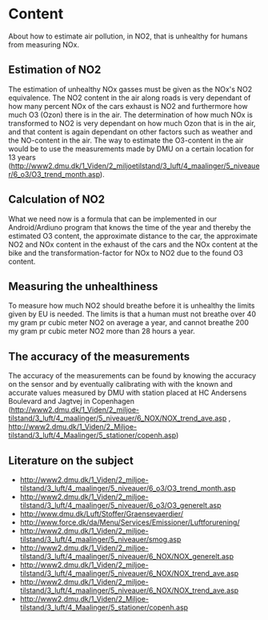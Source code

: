 # Content #
About how to estimate air pollution, in NO2, that is unhealthy for humans from measuring NOx.

## **Estimation of NO2** ##
The estimation of unhealthy NOx gasses must be given as the NOx's NO2 equivalence. The NO2 content in the air along roads is very dependant of how many percent NOx of the cars exhaust is NO2 and furthermore how much O3 (Ozon) there is in the air. The determination of how much NOx is transformed to NO2 is very dependant on how much Ozon that is in the air, and that content is again dependant on other factors such as weather and the NO-content in the air.
The way to estimate the O3-content in the air would be to use the measurements made by DMU on a certain location for 13 years (http://www2.dmu.dk/1_Viden/2_miljoetilstand/3_luft/4_maalinger/5_niveauer/6_o3/O3_trend_month.asp).

## **Calculation of NO2** ##
What we need now is a formula that can be implemented in our Android/Ardiuno program that knows the time of the year and thereby the estimated O3 content, the approximate distance to the car, the approximate NO2 and NOx content in the exhaust of the cars and the NOx content at the bike and the transformation-factor for NOx to NO2 due to the found O3 content.

## **Measuring the unhealthiness** ##
To measure how much NO2 should breathe before it is unhealthy the limits given by EU is needed. The limits is that a human must not breathe over 40 my gram pr cubic meter NO2 on average a year, and cannot breathe 200 my gram pr cubic meter NO2 more than 28 hours a year.

## **The accuracy of the measurements** ##
The accuracy of the measurements can be found by knowing the accuracy on the sensor and by eventually calibrating with with the known and accurate values measured by DMU with station placed at HC Andersens Boulevard and Jagtvej in Copenhagen (http://www2.dmu.dk/1_Viden/2_miljoe-tilstand/3_luft/4_maalinger/5_niveauer/6_NOX/NOX_trend_ave.asp , http://www2.dmu.dk/1_Viden/2_Miljoe-tilstand/3_luft/4_Maalinger/5_stationer/copenh.asp)

## **Literature on the subject** ##
- http://www2.dmu.dk/1_Viden/2_miljoe-tilstand/3_luft/4_maalinger/5_niveauer/6_o3/O3_trend_month.asp
- http://www2.dmu.dk/1_Viden/2_miljoe-tilstand/3_luft/4_maalinger/5_niveauer/6_o3/O3_generelt.asp
- http://www.dmu.dk/Luft/Stoffer/Graensevaerdier/
- http://www.force.dk/da/Menu/Services/Emissioner/Luftforurening/
- http://www2.dmu.dk/1_Viden/2_miljoe-tilstand/3_luft/4_maalinger/5_niveauer/smog.asp
- http://www2.dmu.dk/1_Viden/2_miljoe-tilstand/3_luft/4_maalinger/5_niveauer/6_NOX/NOX_generelt.asp
- http://www2.dmu.dk/1_Viden/2_miljoe-tilstand/3_luft/4_maalinger/5_niveauer/6_NOX/NOX_trend_ave.asp
- http://www2.dmu.dk/1_Viden/2_miljoe-tilstand/3_luft/4_maalinger/5_niveauer/6_NOX/NOX_trend_ave.asp
- http://www2.dmu.dk/1_Viden/2_Miljoe-tilstand/3_luft/4_Maalinger/5_stationer/copenh.asp